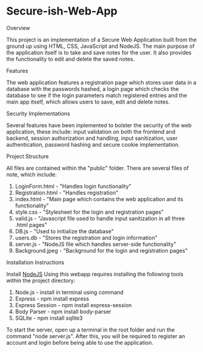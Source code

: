 # Secure-ish-Web-App
Overview

This project is an implementation of a Secure Web Application built from the ground up using HTML, CSS, JavaScript and NodeJS. The main purpose of the application itself is to take and save notes for the user. It also provides the functionality to edit and delete the saved notes.

Features

The web application features a registration page which stores user data in a database with the passwords hashed, a login page which checks the database to see if the login parameters match registered entries and the main app itself, which allows users to save, edit and delete notes. 

Security Implementations

Several features have been inplemented to bolster the security of the web application, these include: input validation on both the frontend and backend, session authorization and handling, input sanitization, user authentication, password hashing and secure cookie implementation.

Project Structure

All files are contained within the "public" folder. There are several files of note, which include:
1. LoginForm.html - "Handles login functionality"
2. Registration.html - "Handles registration"
3. index.html - "Main page which contains the web application and its functionality"
4. style.css - "Stylesheet for the login and registration pages"
5. valid.js - "Javascript file used to handle input sanitization in all three .html pages"
6. DB.js - "Used to initialize the database"
7. users.db - "Stores the registration and login information"
8. server.js - "NodeJS file which handles server-side functionality"
9. Background.jpeg - "Background for the login and registration pages"

Installation Instructions

Install [NodeJS]([https://www.google.com](https://nodejs.org/en/download/package-manager))
Using this webapp requires installing the following tools within the project directory:
1. Node.js - install in terminal using command 
2. Express - npm install express
3. Express Session - npm install express-session
4. Body Parser - npm install body-parser
5. SQLite - npm install sqlite3

To start the server, open up a terminal in the root folder and run the command "node server.js". After this, you will be required to register an account and login before being able to use the application.
